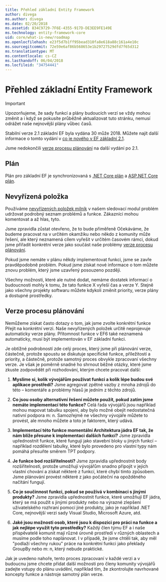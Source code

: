 ```yaml
---
title: Přehled základní Entity Framework
author: divega
ms.author: divega
ms.date: 02/20/2018
ms.assetid: 834C9729-7F6E-4355-917D-DE3EE9FE149E
ms.technology: entity-framework-core
uid: core/what-is-new/roadmap
ms.openlocfilehash: e23f5d7b1ff95bead310fa8e618a88c161a4e10c
ms.sourcegitcommit: 72e59e6af86b568653e1b29727529dfd7f65d312
ms.translationtype: MT
ms.contentlocale: cs-CZ
ms.lasthandoff: 06/04/2018
ms.locfileid: "34754441"
---
```

# <a name="entity-framework-core-roadmap"></a>Přehled základní Entity Framework

> [!IMPORTANT]
> Upozorňujeme, že sady funkcí a plány budoucích verzí se vždy mohou změnit a i když se pokusíte průběžně aktualizovat tuto stránku, nemusí odrážet naše nejnovější plány vůbec časů.

Stabilní verze 2.1 základní EF byla vydána 30 může 2018. Můžete najít další informace o tomto vydání v [co je nového v EF základní 2.1](xref:core/what-is-new/ef-core-2.1).

Jsme nedokončili [verze procesu plánování](#release-planning-process) na další vydání po 2.1.

## <a name="schedule"></a>Plán

Plán pro základní EF je synchronizovaná s [.NET Core plán](https://github.com/dotnet/core/blob/master/roadmap.md) a [ASP.NET Core plán](https://github.com/aspnet/Home/wiki/Roadmap).

## <a name="backlog"></a>Nevyřízená položka

Používáme [nevyřízených položek milník](https://github.com/aspnet/EntityFrameworkCore/issues?q=is%3Aopen+is%3Aissue+milestone%3ABacklog+sort%3Areactions-%2B1-desc) v našem sledovací modul problém udržovat podrobný seznam problémů a funkce. Zákazníci mohou komentovat a až hlas, tyto.

Jsme zpravidla zůstat otevřeno, že to bude přiměřeně Očekáváme, že budeme pracovat na v určitém okamžiku nebo někdo z komunity může řešení, ale který neznamená cílem vyřešit v určitém časovém rámci, dokud jsme přiřadit konkrétní verze jako součást naše problémy [verze procesu plánování](#release-planning-process).

Pokud jsme nemáte v plánu někdy implementovat funkci, jsme se zavře pravděpodobně problém. Pokud jsme získat nové informace o tom můžete znovu problém, který jsme uzavřený posouzeno později.

Všechny možnosti, které ale nutné dodat, nemáme dostatek informací o budoucnosti mohly k tomu, že tato funkce X vyřeší čas a verze Y. Stejně jako všechny projekty softwaru můžete kdykoli změnit priority, verze plány a dostupné prostředky.

## <a name="release-planning-process"></a>Verze procesu plánování

Nemůžeme získat často dotazy o tom, jak jsme zvolte konkrétní funkce Přejít na konkrétní verzi. Naše nevyřízených položek určitě neprojevuje automaticky verze plány. Přítomnost funkce v EF6 také neznamená automaticky, musí být implementován v EF základní funkci.

Je obtížné podrobností zde celý proces, který jsme při plánování verze, částečně, protože spoustu se diskutuje specifické funkce, příležitostí a priority, a částečně, protože samotný proces obvykle zpracovaní všechny verze. Je však je poměrně snadné ho shrnout běžné otázky, které jsme zkuste zodpovědět při rozhodování, kterým chcete pracovat další:

1. **Myslíme si, kolik vývojářům používat funkci a kolik lépe budou své aplikace prostředí?** Jsme agregovat zpětné vazby z mnoha zdrojů do této – komentáře a problémy hlasů je jedním z těchto zdrojů.

2. **Co jsou osoby alternativní řešení můžete použít, pokud zatím jsme nemáte implementací této funkce?** Celá řada vývojářů jsou například mohou mapovat tabulku spojení, aby bylo možné obejít nedostatečná nativní podpora m: n. Samozřejmě ne všechny vývojáře můžete to provést, ale mnoho můžete a toto je faktorem, který udává.

3. **Implementací této funkce momentální Architektura jádra EF tak, že nám blíže přesune k implementaci dalších funkcí?** Jsme zpravidla upřednostnit funkce, které fungují jako stavební bloky u jiných funkcí – například rozdělení tabulky, které bylo provedeno pro vlastní typy nám pomáhá přesuňte směrem TPT podpory.

4. **Je funkce bod rozšiřitelnosti?** Jsme zpravidla upřednostnit body rozšiřitelnosti, protože umožňují vývojářům snadno připojit v jejich vlastní chování a získat některé z funkcí, které chybí tímto způsobem. Jsme plánování provést některé z jako počáteční na opožděného načítání fungují.

5. **Co je součinnost funkci, pokud se používá v kombinaci s jinými produkty?** Jsme zpravidla upřednostnit funkce, které umožňují EF jádra, který se má použít s jinými produkty nebo na výrazné zlepšení uživatelského rozhraní pomocí jiné produkty, jako je například .NET Core, nejnovější verzi sady Visual Studio, Microsoft Azure, atd.

6. **Jaké jsou možnosti osob, které jsou k dispozici pro práci na funkce a jak nejlépe využít tyto prostředky?** Každý člen týmu EF a i naše přispěvatelé komunit mají různé úrovně prostředí v různých oblastech a musíme podle toho naplánovat. I v případě, že jsme chtěli tak, aby měl "podlaží všechny rukou" práce na konkrétní funkci jako překlady GroupBy nebo m: n, který nebude praktické.

Jak je uvedeno nahoře, tento proces zpracovaní v každé verzi a v budoucnu jsme chcete přidat další možnosti pro členy komunity vývojářů zadejte vstupy do plánu uvádění, například tím, že zkontrolujte navrhované koncepty funkce a nástroje samotný plán verze.
